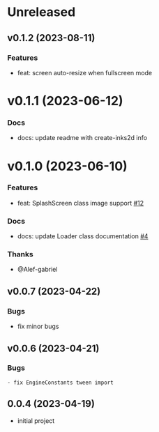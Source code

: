 # Unreleased

## v0.1.2 (2023-08-11)

### Features

- feat: screen auto-resize when fullscreen mode

# v0.1.1 (2023-06-12)

### Docs

- docs: update readme with create-inks2d info

# v0.1.0 (2023-06-10)

### Features

- feat: SplashScreen class image support [#12](https://github.com/inkasadev/inks2d/issues/12)

### Docs

- docs: update Loader class documentation [#4](https://github.com/inkasadev/inks2d/issues/4)

### Thanks

- @Alef-gabriel

## v0.0.7 (2023-04-22)

### Bugs

- fix minor bugs

## v0.0.6 (2023-04-21)

### Bugs
    - fix EngineConstants tween import

## 0.0.4 (2023-04-19)

- initial project

